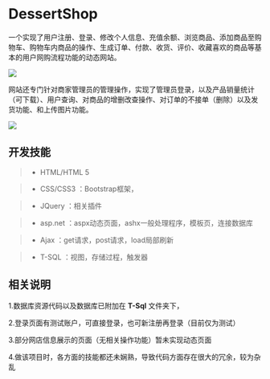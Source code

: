 DessertShop
===


一个实现了用户注册、登录、修改个人信息、充值余额、浏览商品、添加商品至购物车、购物车内商品的操作、生成订单、付款、收货、评价、收藏喜欢的商品等基本的用户网购流程功能的动态网站。

<img src="http://mangyu.coding.me/test/images/work/usercenter.png" />

网站还专门针对商家管理员的管理操作，实现了管理员登录，以及产品销量统计（可下载）、用户查询、对商品的增删改查操作、对订单的不接单（删除）以及发货功能、和上传图片功能。

<img src="http://mangyu.coding.me/test/images/work/admincenter.png" />


开发技能
------
>* HTML/HTML 5

>* CSS/CSS3 ：Bootstrap框架，

>* JQuery ：相关插件

>* asp.net ：aspx动态页面，ashx一般处理程序，模板页，连接数据库

>* Ajax ：get请求，post请求，load局部刷新

>* T-SQL ：视图，存储过程，触发器


相关说明
------
1.数据库资源代码以及数据库已附加在 **T-Sql** 文件夹下，

2.登录页面有测试账户，可直接登录，也可新注册再登录（目前仅为测试）

3.部分网店信息展示的页面（无相关操作功能）暂未实现动态页面

4.做该项目时，各方面的技能都还未娴熟，导致代码方面存在很大的冗余，较为杂乱



